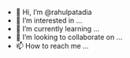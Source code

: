 - 👋 Hi, I’m @rahulpatadia
- 👀 I’m interested in ...
- 🌱 I’m currently learning ...
- 💞️ I’m looking to collaborate on ...
- 📫 How to reach me ...

<!---
rahulpatadia/rahulpatadia is a ✨ special ✨ repository because its `README.md` (this file) appears on your GitHub profile.
You can click the Preview link to take a look at your changes.
--->
